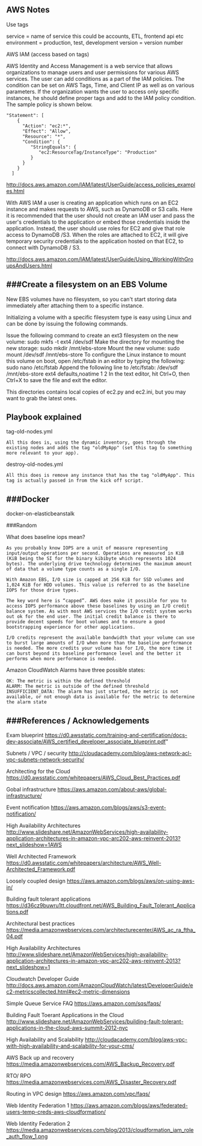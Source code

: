 AWS Notes
---

Use tags

service = name of service this could be accounts, ETL, frontend api etc  
environment = production, test, development
version = version number

AWS IAM (access based on tags)

AWS Identity and Access Management is a web service that allows organizations to manage users and user permissions for various AWS services. The user can add conditions as a part of the IAM policies. The condition can be set on AWS Tags, Time, and Client IP as well as on various parameters. If the organization wants the user to access only specific instances, he should define proper tags and add to the IAM policy condition. The sample policy is shown below.

```
"Statement": [
    {
      "Action": "ec2:*",
      "Effect": "Allow",
      "Resource": "*",
      "Condition": {
         "StringEquals": {
            "ec2:ResourceTag/InstanceType": "Production"         
         }
      }
    }
  ]
```
http://docs.aws.amazon.com/IAM/latest/UserGuide/access_policies_examples.html

With AWS IAM a user is creating an application which runs on an EC2 instance and makes requests to AWS, such as DynamoDB or S3 calls. Here it is recommended that the user should not create an IAM user and pass the user's credentials to the application or embed those credentials inside the application. Instead, the user should use roles for EC2 and give that role access to DynamoDB /S3. When the roles are attached to EC2, it will give temporary security credentials to the application hosted on that EC2, to connect with DynamoDB / S3.

http://docs.aws.amazon.com/IAM/latest/UserGuide/Using_WorkingWithGroupsAndUsers.html


###Create a filesystem on an EBS Volume
---

New EBS volumes have no filesystem, so you can't start storing data immediately after attaching them to a specific instance.

Initializing a volume with a specific filesystem type is easy using Linux and can be done by issuing the following commands.

Issue the following command to create an ext3 filesystem on the new volume:
    sudo mkfs -t ext4 /dev/sdf
Make the directory for mounting the new storage:
    sudo mkdir /mnt/ebs-store
Mount the new volume:
    sudo mount /dev/sdf /mnt/ebs-store
To configure the Linux instance to mount this volume on boot, open /etc/fstab in an editor by typing the following:
    sudo nano /etc/fstab
Append the following line to /etc/fstab:
    /dev/sdf /mnt/ebs-store ext4 defaults,noatime 1 2
In the text editor, hit Ctrl+O, then Ctrl+X to save the file and exit the editor.

This directories contains local copies of ec2.py and ec2.ini, but you may want to grab
the latest ones.


Playbook explained
---

tag-old-nodes.yml

```
All this does is, using the dynamic inventory, goes through the existing nodes and adds the tag "oldMyApp" (set this tag to something more relevant to your app).
```

destroy-old-nodes.yml

```
All this does is remove any instance that has the tag "oldMyApp". This tag is actually passed in from the kick off script.
```

###Docker
---

docker-on-elasticbeanstalk


###Random

What does baseline iops mean?

```
As you probably know IOPS are a unit of measure representing input/output operations per second. Operations are measured in KiB (KiB being the SI for the binary kibibyte which represents 1024 bytes). The underlying drive technology determines the maximum amount of data that a volume type counts as a single I/O.

With Amazon EBS, I/O size is capped at 256 KiB for SSD volumes and 1,024 KiB for HDD volumes. This value is referred to as the baseline IOPS for those drive types.

The key word here is “capped”. AWS does make it possible for you to access IOPS performance above these baselines by using an I/O credit balance system. As with most AWS services the I/O credit system works out ok for the end user. The initial credit balance is there to provide decent speeds for boot volumes and to ensure a good bootstrapping experience for other applications.

I/O credits represent the available bandwidth that your volume can use to burst large amounts of I/O when more than the baseline performance is needed. The more credits your volume has for I/O, the more time it can burst beyond its baseline performance level and the better it performs when more performance is needed.
```

Amazon CloudWatch Alarms have three possible states:
```
OK: The metric is within the defined threshold
ALARM: The metric is outside of the defined threshold
INSUFFICIENT_DATA: The alarm has just started, the metric is not available, or not enough data is available for the metric to determine the alarm state
```

###References / Acknowledgements
---

Exam blueprint
https://d0.awsstatic.com/training-and-certification/docs-dev-associate/AWS_certified_developer_associate_blueprint.pdf"

Subnets / VPC / security
http://cloudacademy.com/blog/aws-network-acl-vpc-subnets-network-security/

Architecting for the Cloud
https://d0.awsstatic.com/whitepapers/AWS_Cloud_Best_Practices.pdf

Gobal infrastructure
https://aws.amazon.com/about-aws/global-infrastructure/

Event notification
https://aws.amazon.com/blogs/aws/s3-event-notification/

High Availability Architectures
http://www.slideshare.net/AmazonWebServices/high-availability-application-architectures-in-amazon-vpc-arc202-aws-reinvent-2013?next_slideshow=1AWS

Well Architected Framework
https://d0.awsstatic.com/whitepapers/architecture/AWS_Well-Architected_Framework.pdf

Loosely coupled design
https://aws.amazon.com/blogs/aws/on-using-aws-in/

Building fault tolerant applications
https://d36cz9buwru1tt.cloudfront.net/AWS_Building_Fault_Tolerant_Applications.pdf

Architectural best practices
https://media.amazonwebservices.com/architecturecenter/AWS_ac_ra_ftha_04.pdf

High Availability Architectures
http://www.slideshare.net/AmazonWebServices/high-availability-application-architectures-in-amazon-vpc-arc202-aws-reinvent-2013?next_slideshow=1

Cloudwatch Developer Guide
http://docs.aws.amazon.com/AmazonCloudWatch/latest/DeveloperGuide/ec2-metricscollected.html#ec2-metric-dimensions

Simple Queue Service FAQ
https://aws.amazon.com/sqs/faqs/

Building Fault Toerant Applications in the Cloud
http://www.slideshare.net/AmazonWebServices/building-fault-tolerant-applications-in-the-cloud-aws-summit-2012-nyc

High Availability and Scalability
http://cloudacademy.com/blog/aws-vpc-with-high-availability-and-scalability-for-your-cms/

AWS Back up and recovery
https://media.amazonwebservices.com/AWS_Backup_Recovery.pdf

RTO/ RPO
https://media.amazonwebservices.com/AWS_Disaster_Recovery.pdf

Routing in VPC design
https://aws.amazon.com/vpc/faqs/

Web Identity Federation 1
https://aws.amazon.com/blogs/aws/federated-users-temp-creds-aws-cloudformation/

Web Identity Federation 2
https://media.amazonwebservices.com/blog/2013/cloudformation_iam_role_auth_flow_1.png
